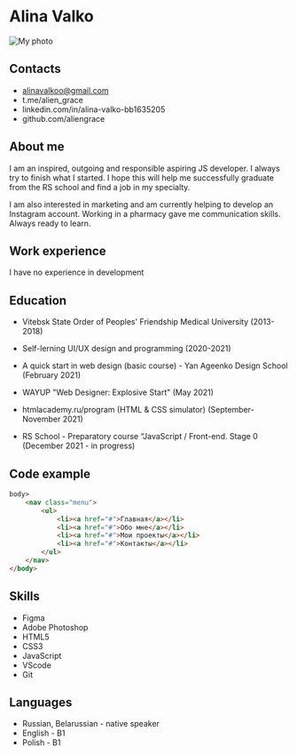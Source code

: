 # Alina Valko

![My photo](/Users/user/Downloads/my-photo.jpeg)

## Contacts
* alinavalkoo@gmail.com
* t.me/alien_grace
* linkedin.com/in/alina-valko-bb1635205
* github.com/aliengrace

## About me

I am an inspired, outgoing and responsible aspiring JS developer. I always try to finish what I started. I hope this will help me successfully graduate from the RS school and find a job in my specialty.

I am also interested in marketing and am currently helping to develop an Instagram account. Working in a pharmacy gave me communication skills.  Always ready to learn.

## Work experience

I have no experience in development 

## Education

* Vitebsk State Order of Peoples' Friendship Medical University (2013-2018)

* Self-lerning UI/UX design and programming (2020-2021)

* A quick start in web design (basic course) - Yan Ageenko Design School (February 2021)

* WAYUP "Web Designer: Explosive Start" (May 2021)

* htmlacademy.ru/program (HTML & CSS simulator) (September-November 2021)

* RS School - Preparatory course “JavaScript / Front-end. Stage 0 (December 2021 - in progress)

## Code example

```html
body>
    <nav class="menu">
        <ul>
            <li><a href="#">Главная</a></li>
            <li><a href="#">Обо мне</a></li>
            <li><a href="#">Мои проекты</a></li>
            <li><a href="#">Контакты</a></li>
        </ul>
    </nav>
</body>
```

## Skills

* Figma
* Adobe Photoshop
* HTML5
* CSS3
* JavaScript
* VScode
* Git

## Languages

* Russian, Belarussian - native speaker
* English - B1
* Polish - B1
